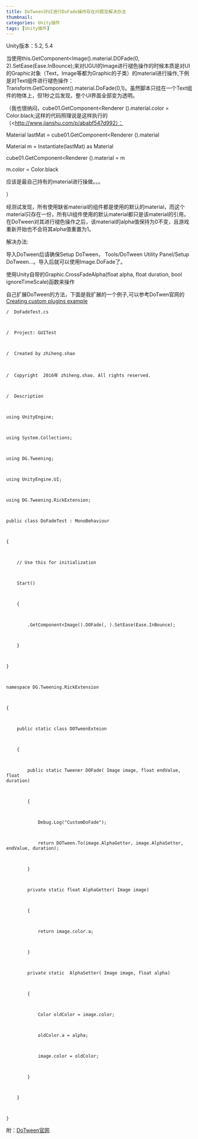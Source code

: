 ```yaml
---
title: DoTween对UI进行DoFade操作存在问题及解决办法
thumbnail: 
categories: Unity插件
tags: [Unity插件]
---
```


Unity版本：5.2, 5.4

当使用this.GetComponent<Image().material.DOFade(0,
2).SetEase(Ease.InBounce);来对UGUI的Image进行褪色操作的时候本质是对UI的Graphic对象（Text，Image等都为Graphic的子类）的material进行操作,下例是对Text组件进行褪色操作：Transform.GetComponent().material.DoFade(0,1)。虽然脚本只挂在一个Text组件的物体上，但1秒之后发现，整个UI界面全部变为透明。

（我也很纳闷，cube01.GetComponent<Renderer ().material.color =
Color.black;这样的代码照理说是这样执行的（<http://www.jianshu.com/p/ababf547d992）：

 Material lastMat = cube01.GetComponent<Renderer ().material



 Material m = Instantiate(lastMat) as Material



 cube01.GetComponent<Renderer ().material = m



 m.color = Color.black

应该是最自己持有的material进行操做。。。

）

经测试发现，所有使用缺省material的组件都是使用的默认的material，而这个material只存在一份，所有UI组件使用的默认material都只是该material的引用，在DoTween对其进行褪色操作之后，该material的alpha值保持为0不变，且游戏重新开始也不会将其alpha值重置为1。

解决办法:

导入DoTween后请确保Setup DoTween， Tools/DoTween Utility Panel/Setup
DoTween…。导入后就可以使用Image.DoFade了。

使用Unity自带的Graphic.CrossFadeAlpha(float alpha, float duration, bool
ignoreTimeScale)函数来操作

自己扩展DoTween的方法，下面是我扩展的一个例子,可以参考DoTwen官网的[Creating custom plugins
example](http://dotween.demigiant.com/examples.php)

 ```
/  DoFadeTest.cs



 /  Project: GUITest



 /  Created by zhiheng.shao



 /  Copyright  2016年 zhiheng.shao. All rights reserved.



 /  Description



 using UnityEngine;



 using System.Collections;



 using DG.Tweening;



 using UnityEngine.UI;



 using DG.Tweening.RickExtension;



 public class DoFadeTest : MonoBehaviour



 {



     // Use this for initialization



     Start()



     {



         .GetComponent<Image().DOFade(, ).SetEase(Ease.InBounce);



     }



 }



 namespace DG.Tweening.RickExtension



 {



     public static class DOTweenExteion



     {



         public static Tweener DOFade( Image image, float endValue, float
duration)



         {



             Debug.Log("CustomDoFade");



             return DOTween.To(image.AlphaGetter, image.AlphaSetter,
endValue, duration);



         }



         private static float AlphaGetter( Image image)



         {



             return image.color.a;



         }



         private static  AlphaSetter( Image image, float alpha)



         {



             Color oldColor = image.color;



             oldColor.a = alpha;



             image.color = oldColor;



         }



     }



 }
```

附：[DoTween官网](http://dotween.demigiant.com/index.php)

